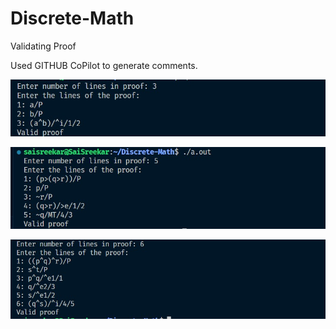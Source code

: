 # Discrete-Math

Validating Proof

Used GITHUB CoPilot to generate comments.


![1670422536883](image/README/1670422536883.png)

![1670422558514](image/README/1670422558514.png)

![1670422573967](image/README/1670422573967.png)
